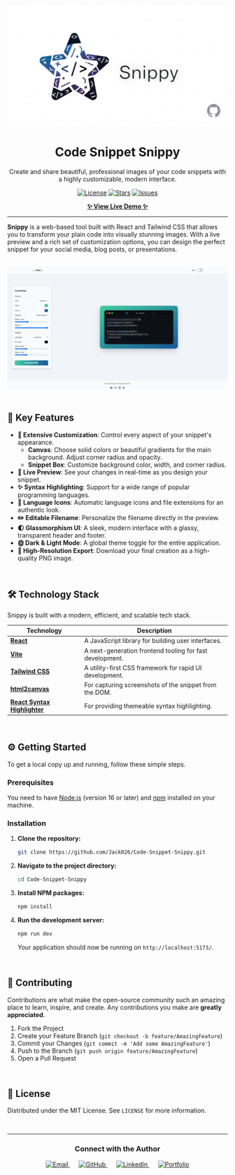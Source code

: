 <div align="center">
  <br />
  <img src="https://github.com/Jack026/Code-Snippet-Snippy/blob/main/logogit.png" alt="Snippy Banner" width="600"/>
  <br />

  <h1 align="center">Code Snippet Snippy</h1>

  <p align="center">
    Create and share beautiful, professional images of your code snippets with a highly customizable, modern interface.
  </p>

  <!-- Badges -->
  <p align="center">
    <a href="https://github.com/Jack026/Code-Snippet-Snippy/blob/main/LICENSE"><img src="https://img.shields.io/github/license/Jack026/Code-Snippet-Snippy?style=for-the-badge&color=blue" alt="License"></a>
    <a href="https://github.com/Jack026/Code-Snippet-Snippy/stargazers"><img src="https://img.shields.io/github/stars/Jack026/Code-Snippet-Snippy?style=for-the-badge&color=yellow" alt="Stars"></a>
    <a href="https://github.com/Jack026/Code-Snippet-Snippy/issues"><img src="https://img.shields.io/github/issues/Jack026/Code-Snippet-Snippy?style=for-the-badge&color=orange" alt="Issues"></a>
  </p>

  <p align="center">
    <a href="https://snippy-sjs.netlify.app" target="_blank"><strong>✨ View Live Demo ✨</strong></a>
  </p>
</div>

---

**Snippy** is a web-based tool built with React and Tailwind CSS that allows you to transform your plain code into visually stunning images. With a live preview and a rich set of customization options, you can design the perfect snippet for your social media, blog posts, or presentations.

<br/>

<div align="center">
  <img src="https://github.com/Jack026/Code-Snippet-Snippy/blob/main/pic/light.png" alt="Snippy Light Mode Screenshot" width="700"/>
</div>

<br/>

## 🚀 Key Features

-   **🎨 Extensive Customization**: Control every aspect of your snippet's appearance.
    -   **Canvas**: Choose solid colors or beautiful gradients for the main background. Adjust corner radius and opacity.
    -   **Snippet Box**: Customize background color, width, and corner radius.
-   **🌈 Live Preview**: See your changes in real-time as you design your snippet.
-   **✨ Syntax Highlighting**: Support for a wide range of popular programming languages.
-   **🎴 Language Icons**: Automatic language icons and file extensions for an authentic look.
-   **✏️ Editable Filename**: Personalize the filename directly in the preview.
-   **🌓 Glassmorphism UI**: A sleek, modern interface with a glassy, transparent header and footer.
-   **🌞 Dark & Light Mode**: A global theme toggle for the entire application.
-   **📲 High-Resolution Export**: Download your final creation as a high-quality PNG image.

<br/>

## 🛠️ Technology Stack

Snippy is built with a modern, efficient, and scalable tech stack.

| Technology                                               | Description                              |
| -------------------------------------------------------- | ---------------------------------------- |
| **[React](https://react.dev/)**                          | A JavaScript library for building user interfaces. |
| **[Vite](https://vitejs.dev/)**                          | A next-generation frontend tooling for fast development. |
| **[Tailwind CSS](https://tailwindcss.com/)**             | A utility-first CSS framework for rapid UI development. |
| **[html2canvas](https://html2canvas.hertzen.com/)**      | For capturing screenshots of the snippet from the DOM. |
| **[React Syntax Highlighter](https://github.com/react-syntax-highlighter/react-syntax-highlighter)** | For providing themeable syntax highlighting. |

<br/>

## ⚙️ Getting Started

To get a local copy up and running, follow these simple steps.

### Prerequisites

You need to have [Node.js](https://nodejs.org/) (version 16 or later) and [npm](https://www.npmjs.com/) installed on your machine.

### Installation

1.  **Clone the repository:**
    ```sh
    git clone https://github.com/Jack026/Code-Snippet-Snippy.git
    ```
2.  **Navigate to the project directory:**
    ```sh
    cd Code-Snippet-Snippy
    ```
3.  **Install NPM packages:**
    ```sh
    npm install
    ```
4.  **Run the development server:**
    ```sh
    npm run dev
    ```
    Your application should now be running on `http://localhost:5173/`.

<br/>

## 🤝 Contributing

Contributions are what make the open-source community such an amazing place to learn, inspire, and create. Any contributions you make are **greatly appreciated**.

1.  Fork the Project
2.  Create your Feature Branch (`git checkout -b feature/AmazingFeature`)
3.  Commit your Changes (`git commit -m 'Add some AmazingFeature'`)
4.  Push to the Branch (`git push origin feature/AmazingFeature`)
5.  Open a Pull Request

<br/>

## 📄 License

Distributed under the MIT License. See `LICENSE` for more information.

<br/>

---

<div align="center">
  <h3>Connect with the Author</h3>
  <p>
    <a href="mailto:souravjyotisahariah@gmail.com" target="_blank" rel="noopener noreferrer" style="margin: 0 10px;">
      <img src="https://img.shields.io/badge/Email-D14836?style=for-the-badge&logo=gmail&logoColor=white" alt="Email"/>
    </a>
    <a href="https://github.com/jack026" target="_blank" rel="noopener noreferrer" style="margin: 0 10px;">
      <img src="https://img.shields.io/badge/GitHub-181717?style=for-the-badge&logo=github&logoColor=white" alt="GitHub"/>
    </a>
    <a href="https://linkedin.com/in/sourav-jyoti-sahariah" target="_blank" rel="noopener noreferrer" style="margin: 0 10px;">
      <img src="https://img.shields.io/badge/LinkedIn-0A66C2?style=for-the-badge&logo=linkedin&logoColor=white" alt="LinkedIn"/>
    </a>
    <a href="https://portfolio-sjs.vercel.app/" target="_blank" rel="noopener noreferrer" style="margin: 0 10px;">
      <img src="https://img.shields.io/badge/Portfolio-25D366?style=for-the-badge&logo=whatsapp&logoColor=white" alt="Portfolio"/>
    </a>
  </p>
</div>
